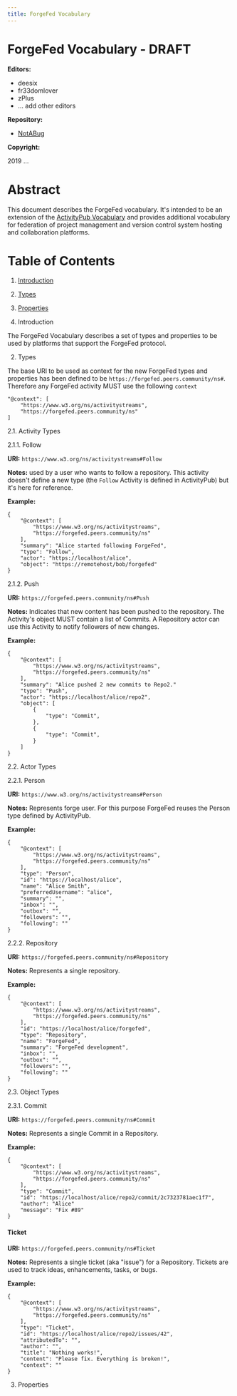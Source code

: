```yaml
---
title: ForgeFed Vocabulary
---
```


# ForgeFed Vocabulary - DRAFT

**Editors:**

- deesix
- fr33domlover
- zPlus
- ... add other editors

**Repository:**

- [NotABug](https://notabug.org/peers/forgefed)

**Copyright:**

2019 ...

# Abstract

This document describes the ForgeFed vocabulary. It's intended to be an extension
of the [ActivityPub Vocabulary](https://www.w3.org/TR/activitystreams-vocabulary/)
and provides additional vocabulary for federation of project management and
version control system hosting and collaboration platforms.

# Table of Contents

1. [Introduction](#Introduction)
2. [Types](#Types)
3. [Properties](#Properties)

1. Introduction

The ForgeFed Vocabulary describes a set of types and properties to be used by
platforms that support the ForgeFed protocol.

2. Types

The base URI to be used as context for the new ForgeFed types and properties has
been defined to be `https://forgefed.peers.community/ns#`. Therefore any ForgeFed
activity MUST use the following `context`

    "@context": [
        "https://www.w3.org/ns/activitystreams",
        "https://forgefed.peers.community/ns"
    ]

2.1. Activity Types

2.1.1. Follow

**URI:** `https://www.w3.org/ns/activitystreams#Follow`

**Notes:** used by a user who wants to follow a repository.
This activity doesn't define a new type (the `Follow` Activity is defined in
ActivityPub) but it's here for reference.

**Example:**

    {
        "@context": [
            "https://www.w3.org/ns/activitystreams",
            "https://forgefed.peers.community/ns"
        ],
        "summary": "Alice started following ForgeFed",
        "type": "Follow",
        "actor": "https://localhost/alice",
        "object": "https://remotehost/bob/forgefed"
    }

2.1.2. Push

**URI:** `https://forgefed.peers.community/ns#Push`

**Notes:** Indicates that new content has been pushed to the repository. The
Activity's object MUST contain a list of Commits.
A Repository actor can use this Activity to notify followers of new changes.

**Example:**

    {
        "@context": [
            "https://www.w3.org/ns/activitystreams",
            "https://forgefed.peers.community/ns"
        ],
        "summary": "Alice pushed 2 new commits to Repo2."
        "type": "Push",
        "actor": "https://localhost/alice/repo2",
        "object": [
            {
                "type": "Commit",
            },
            {
                "type": "Commit",
            }
        ]
    }

2.2. Actor Types

2.2.1. Person

**URI:** `https://www.w3.org/ns/activitystreams#Person`

**Notes:** Represents forge user. For this purpose ForgeFed reuses the Person
type defined by ActivityPub.

**Example:**

    {
        "@context": [
            "https://www.w3.org/ns/activitystreams",
            "https://forgefed.peers.community/ns"
        ],
        "type": "Person",
        "id": "https://localhost/alice",
        "name": "Alice Smith",
        "preferredUsername": "alice",
        "summary": "",
        "inbox": "",
        "outbox": "",
        "followers": "",
        "following": ""
    }

2.2.2. Repository

**URI:** `https://forgefed.peers.community/ns#Repository`

**Notes:** Represents a single repository.

**Example:**

    {
        "@context": [
            "https://www.w3.org/ns/activitystreams",
            "https://forgefed.peers.community/ns"
        ],
        "id": "https://localhost/alice/forgefed",
        "type": "Repository",
        "name": "ForgeFed",
        "summary": "ForgeFed development",
        "inbox": "",
        "outbox": "",
        "followers": "",
        "following": ""
    }

2.3. Object Types

2.3.1. Commit

**URI:** `https://forgefed.peers.community/ns#Commit`

**Notes:** Represents a single Commit in a Repository.

**Example:**

    {
        "@context": [
            "https://www.w3.org/ns/activitystreams",
            "https://forgefed.peers.community/ns"
        ],
        "type": "Commit",
        "id": "https://localhost/alice/repo2/commit/2c7323781aec1f7",
        "author": "Alice"
        "message": "Fix #89"
    }

#### Ticket

**URI:** `https://forgefed.peers.community/ns#Ticket`

**Notes:** Represents a single ticket (aka "issue") for a Repository. Tickets
are used to track ideas, enhancements, tasks, or bugs.

**Example:**

    {
        "@context": [
            "https://www.w3.org/ns/activitystreams",
            "https://forgefed.peers.community/ns"
        ],
        "type": "Ticket",
        "id": "https://localhost/alice/repo2/issues/42",
        "attributedTo": "",
        "author": "",
        "title": "Nothing works!",
        "content": "Please fix. Everything is broken!",
        "context": ""
    }

3. Properties


